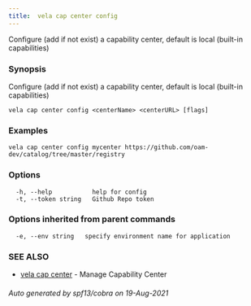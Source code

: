 ```yaml
---
title:  vela cap center config
---
```


Configure (add if not exist) a capability center, default is local (built-in capabilities)

### Synopsis

Configure (add if not exist) a capability center, default is local (built-in capabilities)

```
vela cap center config <centerName> <centerURL> [flags]
```

### Examples

```
vela cap center config mycenter https://github.com/oam-dev/catalog/tree/master/registry
```

### Options

```
  -h, --help           help for config
  -t, --token string   Github Repo token
```

### Options inherited from parent commands

```
  -e, --env string   specify environment name for application
```

### SEE ALSO

* [vela cap center](vela_cap_center.md)	 - Manage Capability Center

###### Auto generated by spf13/cobra on 19-Aug-2021
